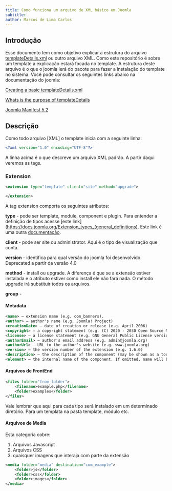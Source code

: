 ```yaml
---
title: Como funciona um arquivo de XML básico em Joomla
subtitle: 
author: Marcos de Lima Carlos
---
```


## Introdução

Esse documento tem como objetivo explicar a estrutura do arquivo [templateDetails.xml](src/templates/skeleton/templateDetails.xml) ou outro arquivo XML. Como este repositório é sobre um template a explicação estará focada no template. A estrutura deste arquivo é o que o joomla lerá do pacote para fazer a instalação do template no sistema. Você pode consultar os seguintes links abaixo na documentação do joomla: 

[Creating a basic templateDetails.xml](https://docs.joomla.org/Creating_a_basic_templateDetails.xml_file)

[Whats is the purpose of templateDetails](https://docs.joomla.org/What_is_the_purpose_of_the_templateDetails.xml_file%3F)

[Joomla Manifest 5.2](https://manual.joomla.org/docs/building-extensions/install-update/installation/manifest/)

## Descrição

Como todo arquivo [XML] o template inicia com a seguinte linha: 

```xml
<?xml version="1.0" encoding="UTF-8"?>
```

A linha acima é o que descreve um arquivo XML padrão. A partir daqui veremos as tags. 

### Extension


```xml
<extension type="template" client="site" method="upgrade">

</extension>
```

A tag extension comporta os seguintes atributos: 

**type** - pode ser template, module, component e plugin. Para entender a definição de tipos acesse [este link](https://docs.joomla.org/Extension_types_(general_definitions). Este link é uma outra [documentação](https://docs.joomla.org/Manifest_files). 

**client** - pode ser site ou administrator. Aqui é o tipo de visualização que conta.

**version** - identifica para qual versão do joomla foi desenvolvido. Deprecated a partir da versão 4.0

**method** - install ou upgrade. A diferença é que se a extensão estiver instalada e o atributo estiver como install ele não fará nada. O método upgrade irá substituir todos os arquivos. 

**group** -


#### Metadata

```xml
<name> – extension name (e.g. com_banners). 
<author> – author's name (e.g. Joomla! Project)
<creationDate> – date of creation or release (e.g. April 2006)
<copyright> – a copyright statement (e.g. (C) 2020 - 2030 Open Source Matters. All rights reserved.)
<license> – a license statement (e.g. GNU General Public License version 3 or later; see LICENSE.txt)
<authorEmail> – author's email address (e.g. admin@joomla.org)
<authorUrl> – URL to the author's website (e.g. www.joomla.org)
<version> – the version number of the extension (e.g. 1.6.0)
<description> – the description of the component (may be shown as a tooltip on the admin Manage Extensions page)
<element> – the internal name of the component. If omitted, name will be cleaned and used
```

#### Arquivos de FrontEnd

```xml
<files folder="from-folder">
    <filename>example.php</filename>
    <folder>examples</folder>
</files>
```

Vale lembrar que aqui para cada tipo será instalado em um determinado diretório. Para um templata na pasta template, módulo etc. 

#### Arquivos de Media

Esta categoria cobre: 

1. Arquivos Javascript
2. Arquivos CSS
3. quaisquer imagens que interaja com parte da extensão

```xml
<media folder="media" destination="com_example">
    <folder>js</folder>
    <folder>css</folder>
    <folder>images</folder>
</media>
```